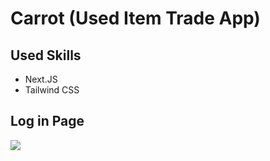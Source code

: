 # Carrot (Used Item Trade App)

## Used Skills

- Next.JS
- Tailwind CSS

## Log in Page

<img src="enter_page.png">
